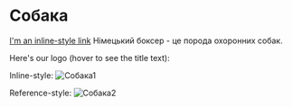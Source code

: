 # Собака
[I'm an inline-style link](https://pixabay.com/ru/photos/%D0%B1%D0%BE%D0%BA%D1%81%D0%B5%D1%80-%D1%81%D0%BE%D0%B1%D0%B0%D0%BA%D0%B0-%D0%B4%D0%BE%D0%BC%D0%B0%D1%88%D0%BD%D0%B5%D0%B5-%D0%B6%D0%B8%D0%B2%D0%BE%D1%82%D0%BD%D0%BE%D0%B5-1277804/)
Німецький боксер - це порода охоронних собак.

Here's our logo (hover to see the title text):

Inline-style: 
![Собака1](https://pixabay.com/ru/photos/%D0%B1%D0%BE%D0%BA%D1%81%D0%B5%D1%80-%D1%81%D0%BE%D0%B1%D0%B0%D0%BA%D0%B0-%D0%B4%D0%BE%D0%BC%D0%B0%D1%88%D0%BD%D0%B5%D0%B5-%D0%B6%D0%B8%D0%B2%D0%BE%D1%82%D0%BD%D0%BE%D0%B5-1277804/ "Logo Title Text 1")

Reference-style: 
![Собака2][logo]

[logo]: https://pixabay.com/ru/photos/%D0%B1%D0%BE%D0%BA%D1%81%D0%B5%D1%80-%D1%81%D0%BE%D0%B1%D0%B0%D0%BA%D0%B0-%D0%B4%D0%BE%D0%BC%D0%B0%D1%88%D0%BD%D0%B5%D0%B5-%D0%B6%D0%B8%D0%B2%D0%BE%D1%82%D0%BD%D0%BE%D0%B5-1277804/  "Logo Title Text 2"
